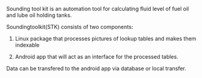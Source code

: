 Sounding tool kit is an automation tool for calculating fluid level of fuel oil and lube oil holding tanks.

Soundingtoolkit(STK) consists of two components:

1. Linux package that processes pictures of lookup tables and makes them indexable

2. Android app that will act as an interface for the processed tables.


Data can be transfered to the android app via database or local transfer.
